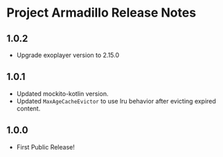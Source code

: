 # Project Armadillo Release Notes

## 1.0.2
- Upgrade exoplayer version to 2.15.0

## 1.0.1
- Updated mockito-kotlin version.
- Updated `MaxAgeCacheEvictor` to use lru behavior after evicting expired content.

## 1.0.0
* First Public Release!